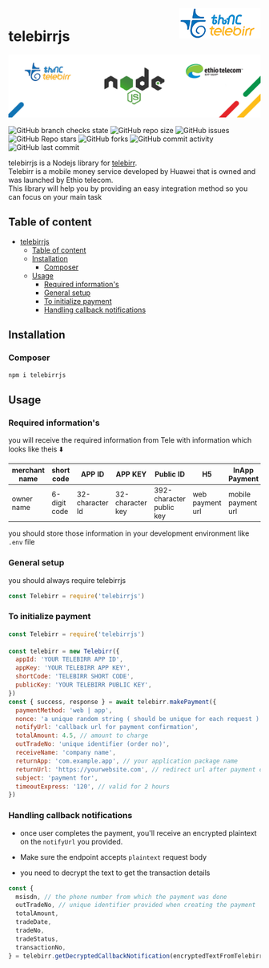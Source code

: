<a href="https://aimeos.org/">
    <img src="img/telebirrlogo.png" alt="Telebirr" title="Aimeos" align="right" height="60" />
</a>

# telebirrjs

![](img/telebanner.png)

![GitHub branch checks state](https://img.shields.io/github/checks-status/vernu/telebirrjs/main)
![GitHub repo size](https://img.shields.io/github/repo-size/vernu/telebirrjs)
![GitHub issues](https://img.shields.io/github/issues/vernu/telebirrjs)
![GitHub Repo stars](https://img.shields.io/github/stars/vernu/telebirrjs?logo=github&style=flat)
![GitHub forks](https://img.shields.io/github/forks/vernu/telebirrjs?logo=github&style=falt)
![GitHub commit activity](https://img.shields.io/github/commit-activity/m/vernu/telebirrjs?logo=github)
![GitHub last commit](https://img.shields.io/github/last-commit/vernu/telebirrjs)

telebirrjs is a Nodejs library for [telebirr](https://www.ethiotelecom.et/telebirr/).  
Telebirr is a mobile money service developed by Huawei that is owned and was launched by Ethio telecom.  
This library will help you by providing an easy integration method so you can focus on your main task

## Table of content
- [telebirrjs](#telebirrjs)
  - [Table of content](#table-of-content)
  - [Installation](#installation)
    - [Composer](#composer)
  - [Usage](#usage)
    - [Required information's](#required-informations)
    - [General setup](#general-setup)
    - [To initialize payment](#to-initialize-payment)
    - [Handling callback notifications](#handling-callback-notifications)

## Installation
### Composer
```
npm i telebirrjs
```

## Usage
### Required information's
you will receive the required information from Tele with information which looks like theis :arrow_down:

| merchant name   | short code   |  APP ID | APP KEY  |  Public ID | H5  | InApp Payment   |
|---|---|---|---|---|---|---|
| owner name  | 6-digit code  | 32-character Id  | 32-character key  | 392-character public key  | web payment url  | mobile payment url  |

you should store those information in your development environment like `.env` file

### General setup
you should always require telebirrjs
```javascript
const Telebirr = require('telebirrjs')
```
### To initialize payment

```javascript
const Telebirr = require('telebirrjs')

const telebirr = new Telebirr({
  appId: 'YOUR TELEBIRR APP ID',
  appKey: 'YOUR TELEBIRR APP KEY',
  shortCode: 'TELEBIRR SHORT CODE',
  publicKey: 'YOUR TELEBIRR PUBLIC KEY',
})
const { success, response } = await telebirr.makePayment({
  paymentMethod: 'web | app',
  nonce: 'a unique random string ( should be unique for each request )',
  notifyUrl: 'callback url for payment confirmation',
  totalAmount: 4.5, // amount to charge
  outTradeNo: 'unique identifier (order no)',
  receiveName: 'company name',
  returnApp: 'com.example.app', // your application package name
  returnUrl: 'https://yourwebsite.com', // redirect url after payment completion'
  subject: 'payment for',
  timeoutExpress: '120', // valid for 2 hours
})
```

### Handling callback notifications

- once user completes the payment, you'll receive an encrypted plaintext on the `notifyUrl` you provided.

- Make sure the endpoint accepts `plaintext` request body

- you need to decrypt the text to get the transaction details

```javascript
const {
  msisdn, // the phone number from which the payment was done
  outTradeNo, // unique identifier provided when creating the payment
  totalAmount,
  tradeDate,
  tradeNo,
  tradeStatus,
  transactionNo,
} = telebirr.getDecryptedCallbackNotification(encryptedTextFromTelebirr)
```
